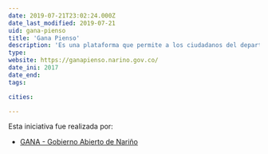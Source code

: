 ```yaml
---
date: 2019-07-21T23:02:24.000Z
date_last_modified: 2019-07-21
uid: gana-pienso
title: 'Gana Pienso'
description: 'Es una plataforma que permite a los ciudadanos del departamento de Nariño participar en debates y decidir sobre las prupuestas, eventos y hechos de contexto departamental.'
type: 
website: https://ganapienso.narino.gov.co/
date_ini: 2017
date_end: 
tags:

cities: 

---
```


Esta iniciativa fue realizada por:

- [GANA - Gobierno Abierto de Nariño](/organizaciones/gana-nariño)
